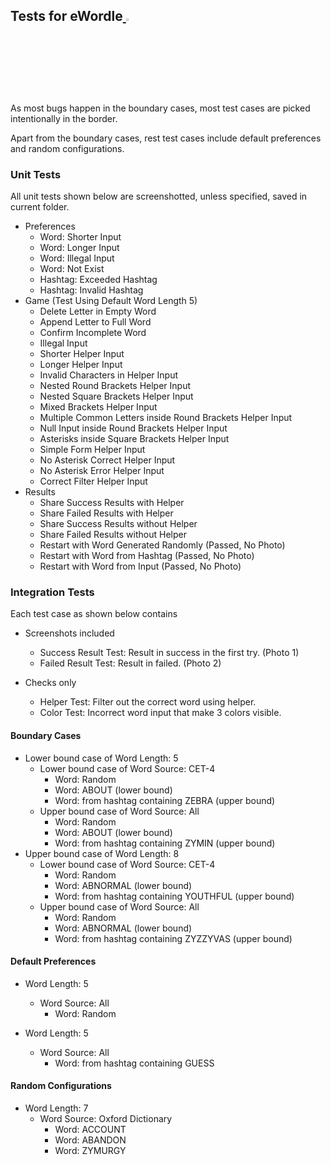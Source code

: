 ## Tests for eWordle<a href="https://github.com/mczhuang/eWordle"> <img src="https://github.githubassets.com/images/modules/site/icons/footer/github-mark.svg" width="3%"></a>

As most bugs happen in the boundary cases, most test cases are picked intentionally in the border.

Apart from the boundary cases, rest test cases include default preferences and random configurations.

### Unit Tests 

All unit tests shown below are screenshotted, unless specified, saved in current folder.

+ Preferences
  + Word: Shorter Input
  + Word: Longer Input
  + Word: Illegal Input
  + Word: Not Exist
  + Hashtag: Exceeded Hashtag
  + Hashtag: Invalid Hashtag
+ Game (Test Using Default Word Length 5)
  + Delete Letter in Empty Word
  + Append Letter to Full Word
  + Confirm Incomplete Word
  + Illegal Input
  + Shorter Helper Input
  + Longer Helper Input
  + Invalid Characters in Helper Input
  + Nested Round Brackets Helper Input
  + Nested Square Brackets Helper Input
  + Mixed Brackets Helper Input
  + Multiple Common Letters inside Round Brackets Helper Input
  + Null Input inside Round Brackets Helper Input
  + Asterisks inside Square Brackets Helper Input
  + Simple Form Helper Input
  + No Asterisk Correct Helper Input
  + No Asterisk Error Helper Input
  + Correct Filter Helper Input
+ Results
  + Share Success Results with Helper
  + Share Failed Results with Helper
  + Share Success Results without Helper
  + Share Failed Results without Helper
  + Restart with Word Generated Randomly (Passed, No Photo)
  + Restart with Word from Hashtag (Passed, No Photo)
  + Restart with Word from Input (Passed, No Photo)

### Integration Tests

Each test case as shown below contains

+ Screenshots included

  + Success Result Test: Result in success in the first try. (Photo 1)
  + Failed Result Test: Result in failed. (Photo 2)

+ Checks only

  + Helper Test: Filter out the correct word using helper.
  + Color Test: Incorrect word input that make 3 colors visible.

#### Boundary Cases

+ Lower bound case of Word Length: 5
  + Lower bound case of Word Source: CET-4
    + Word: Random
    + Word: ABOUT (lower bound)
    + Word: from hashtag containing ZEBRA (upper bound)
  + Upper bound case of Word Source: All
    + Word: Random
    + Word: ABOUT (lower bound)
    + Word: from hashtag containing ZYMIN (upper bound)
+ Upper bound case of Word Length: 8
  + Lower bound case of Word Source: CET-4
    + Word: Random
    + Word: ABNORMAL (lower bound)
    + Word: from hashtag containing YOUTHFUL (upper bound)
  + Upper bound case of Word Source: All
    + Word: Random
    + Word: ABNORMAL (lower bound)
    + Word: from hashtag containing ZYZZYVAS (upper bound)

#### Default Preferences

+ Word Length: 5
  + Word Source: All
    + Word: Random

+ Word Length: 5
  + Word Source: All
    + Word: from hashtag containing GUESS

#### Random Configurations

+ Word Length: 7
  + Word Source: Oxford Dictionary
    + Word: ACCOUNT
    + Word: ABANDON
    + Word: ZYMURGY
